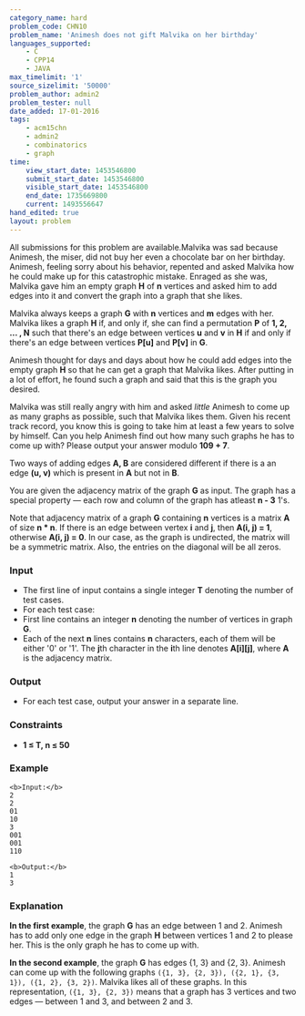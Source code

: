 ```yaml
---
category_name: hard
problem_code: CHN10
problem_name: 'Animesh does not gift Malvika on her birthday'
languages_supported:
    - C
    - CPP14
    - JAVA
max_timelimit: '1'
source_sizelimit: '50000'
problem_author: admin2
problem_tester: null
date_added: 17-01-2016
tags:
    - acm15chn
    - admin2
    - combinatorics
    - graph
time:
    view_start_date: 1453546800
    submit_start_date: 1453546800
    visible_start_date: 1453546800
    end_date: 1735669800
    current: 1493556647
hand_edited: true
layout: problem
---
```

All submissions for this problem are available.Malvika was sad because Animesh, the miser, did not buy her even a chocolate bar on her birthday. Animesh, feeling sorry about his behavior, repented and asked Malvika how he could make up for this catastrophic mistake. Enraged as she was, Malvika gave him an empty graph **H** of **n** vertices and asked him to add edges into it and convert the graph into a graph that she likes.

Malvika always keeps a graph **G** with **n** vertices and **m** edges with her. Malvika likes a graph **H** if, and only if, she can find a permutation **P** of **1, 2, … , N** such that there's an edge between vertices **u** and **v** in **H** if and only if there's an edge between vertices **P\[u\]** and **P\[v\]** in **G**.

Animesh thought for days and days about how he could add edges into the empty graph **H** so that he can get a graph that Malvika likes. After putting in a lot of effort, he found such a graph and said that this is the graph you desired.

Malvika was still really angry with him and asked _little_ Animesh to come up as many graphs as possible, such that Malvika likes them. Given his recent track record, you know this is going to take him at least a few years to solve by himself. Can you help Animesh find out how many such graphs he has to come up with? Please output your answer modulo **109 + 7**.

Two ways of adding edges **A, B** are considered different if there is a an edge **(u, v)** which is present in **A** but not in **B**.

You are given the adjacency matrix of the graph **G** as input. The graph has a special property — each row and column of the graph has atleast **n - 3** 1's.

Note that adjacency matrix of a graph **G** containing **n** vertices is a matrix **A** of size **n \* n**. If there is an edge between vertex **i** and **j**, then **A(i, j) = 1**, otherwise **A(i, j) = 0**. In our case, as the graph is undirected, the matrix will be a symmetric matrix. Also, the entries on the diagonal will be all zeros.

### Input

- The first line of input contains a single integer **T** denoting the number of test cases.
- For each test case:
- First line contains an integer **n** denoting the number of vertices in graph **G**.
- Each of the next **n** lines contains **n** characters, each of them will be either '0' or '1'. The **j**th character in the **i**th line denotes **A\[i\]\[j\]**, where **A** is the adjacency matrix.


### Output

- For each test case, output your answer in a separate line.

### Constraints

- **1 ≤ T, n ≤ 50**

### Example

```
<b>Input:</b>
2
2
01
10
3
001
001
110

<b>Output:</b>
1
3

```
### Explanation

**In the first example**, the graph **G** has an edge between 1 and 2. Animesh has to add only one edge in the graph **H** between vertices 1 and 2 to please her. This is the only graph he has to come up with.

**In the second example**, the graph **G** has edges {1, 3} and {2, 3}. Animesh can come up with the following graphs `({1, 3}, {2, 3}), ({2, 1}, {3, 1}), ({1, 2}, {3, 2})`. Malvika likes all of these graphs. In this representation, `({1, 3}, {2, 3})` means that a graph has 3 vertices and two edges — between 1 and 3, and between 2 and 3.